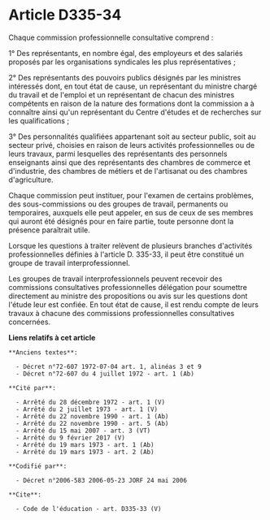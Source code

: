 # Article D335-34

Chaque commission professionnelle consultative comprend :

1° Des représentants, en nombre égal, des employeurs et des salariés proposés par les organisations syndicales les plus
représentatives ;

2° Des représentants des pouvoirs publics désignés par les ministres intéressés dont, en tout état de cause, un représentant
du ministre chargé du travail et de l'emploi et un représentant de chacun des ministres compétents en raison de la nature des
formations dont la commission a à connaître ainsi qu'un représentant du Centre d'études et de recherches sur les
qualifications ;

3° Des personnalités qualifiées appartenant soit au secteur public, soit au secteur privé, choisies en raison de leurs
activités professionnelles ou de leurs travaux, parmi lesquelles des représentants des personnels enseignants ainsi que des
représentants des chambres de commerce et d'industrie, des chambres de métiers et de l'artisanat ou des chambres
d'agriculture.

Chaque commission peut instituer, pour l'examen de certains problèmes, des sous-commissions ou des groupes de travail,
permanents ou temporaires, auxquels elle peut appeler, en sus de ceux de ses membres qui auront été désignés pour en faire
partie, toute personne dont la présence paraîtrait utile.

Lorsque les questions à traiter relèvent de plusieurs branches d'activités professionnelles définies à l'article D. 335-33,
il peut être constitué un groupe de travail interprofessionnel.

Les groupes de travail interprofessionnels peuvent recevoir des commissions consultatives professionnelles délégation pour
soumettre directement au ministre des propositions ou avis sur les questions dont l'étude leur est confiée. En tout état de
cause, il est rendu compte de leurs travaux à chacune des commissions professionnelles consultatives concernées.

**Liens relatifs à cet article**

	**Anciens textes**:

	  - Décret n°72-607 1972-07-04 art. 1, alinéas 3 et 9
	  - Décret n°72-607 du 4 juillet 1972 - art. 1 (Ab)

	**Cité par**:

	  - Arrêté du 28 décembre 1972 - art. 1 (V)
	  - Arrêté du 2 juillet 1973 - art. 1 (V)
	  - Arrêté du 22 novembre 1990 - art. 1 (Ab)
	  - Arrêté du 22 novembre 1990 - art. 5 (Ab)
	  - Arrêté du 15 mai 2007 - art. 3 (VT)
	  - Arrêté du 9 février 2017 (V)
	  - Arrêté du 19 mars 1973 - art. 1 (Ab)
	  - Arrêté du 19 mars 1973 - art. 2 (Ab)

	**Codifié par**:

	  - Décret n°2006-583 2006-05-23 JORF 24 mai 2006

	**Cite**:

	  - Code de l'éducation - art. D335-33 (V)
